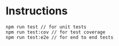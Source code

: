 # Instructions

```
npm run test // for unit tests
npm run test:cov // for test coverage
npm run test:e2e // for end to end tests
```